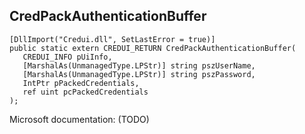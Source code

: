 ## CredPackAuthenticationBuffer

```
[DllImport("Credui.dll", SetLastError = true)]
public static extern CREDUI_RETURN CredPackAuthenticationBuffer(
   CREDUI_INFO pUiInfo,
   [MarshalAs(UnmanagedType.LPStr)] string pszUserName,
   [MarshalAs(UnmanagedType.LPStr)] string pszPassword,
   IntPtr pPackedCredentials,
   ref uint pcPackedCredentials
);
```

Microsoft documentation: (TODO)
